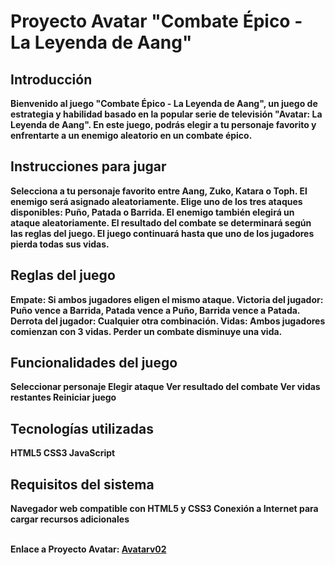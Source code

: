 <h1>
Proyecto Avatar "Combate Épico - La Leyenda de Aang"</h1>
<strong>

<h2>Introducción</h2>

Bienvenido al juego "Combate Épico - La Leyenda de Aang", un juego de estrategia y habilidad basado en la popular serie de televisión "Avatar: La Leyenda de Aang". En este juego, podrás elegir a tu personaje favorito y enfrentarte a un enemigo aleatorio en un combate épico.

<h2>Instrucciones para jugar</h2>

Selecciona a tu personaje favorito entre Aang, Zuko, Katara o Toph.
El enemigo será asignado aleatoriamente.
Elige uno de los tres ataques disponibles: Puño, Patada o Barrida.
El enemigo también elegirá un ataque aleatoriamente.
El resultado del combate se determinará según las reglas del juego.
El juego continuará hasta que uno de los jugadores pierda todas sus vidas.

<h2>Reglas del juego</h2>

Empate: Si ambos jugadores eligen el mismo ataque.
Victoria del jugador: Puño vence a Barrida, Patada vence a Puño, Barrida vence a Patada.
Derrota del jugador: Cualquier otra combinación.
Vidas: Ambos jugadores comienzan con 3 vidas. Perder un combate disminuye una vida.

<h2>Funcionalidades del juego</h2>

Seleccionar personaje
Elegir ataque
Ver resultado del combate
Ver vidas restantes
Reiniciar juego

<h2>Tecnologías utilizadas</h2>

HTML5
CSS3
JavaScript

<h2>Requisitos del sistema</h2>

Navegador web compatible con HTML5 y CSS3
Conexión a Internet para cargar recursos adicionales

</strong>
<strong><br>Enlace a Proyecto Avatar: <a href="https://adrianavb.github.io">Avatarv02</a></strong>
